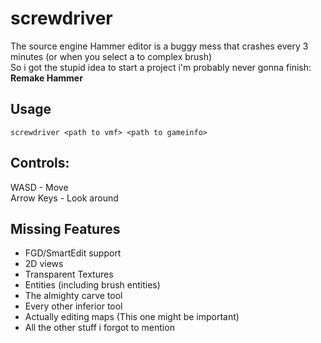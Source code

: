 # screwdriver
The source engine Hammer editor is a buggy mess that crashes every 3 minutes (or when you select a to complex brush)  
So i got the stupid idea to start a project i'm probably never gonna finish:  
**Remake Hammer**

## Usage
```
screwdriver <path to vmf> <path to gameinfo>
```

## Controls:
WASD - Move  
Arrow Keys - Look around

## Missing Features
- FGD/SmartEdit support
- 2D views
- Transparent Textures
- Entities (including brush entities)
- The almighty carve tool
- Every other inferior tool
- Actually editing maps (This one might be important)
- All the other stuff i forgot to mention